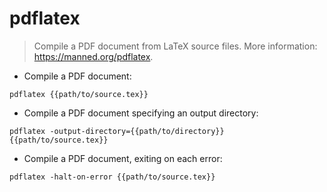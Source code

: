 # pdflatex

> Compile a PDF document from LaTeX source files.
> More information: <https://manned.org/pdflatex>.

- Compile a PDF document:

`pdflatex {{path/to/source.tex}}`

- Compile a PDF document specifying an output directory:

`pdflatex -output-directory={{path/to/directory}} {{path/to/source.tex}}`

- Compile a PDF document, exiting on each error:

`pdflatex -halt-on-error {{path/to/source.tex}}`
